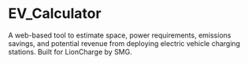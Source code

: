 # EV_Calculator
A web-based tool to estimate space, power requirements, emissions savings, and potential revenue from deploying electric vehicle charging stations. Built for LionCharge by SMG.
